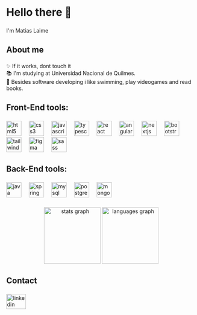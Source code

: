 <h1 align="left">Hello there 👋</h1>

###

<p align="left">I'm Matias Laime</p>

###

<h2 align="left">About me</h2>

###

<p align="left">✨ If it works, dont touch it<br>📚 I'm studying at Universidad Nacional de Quilmes. <br>🎲 Besides software developing i like swimming, play videogames and read books.</p>

###

<h2 align="left">Front-End tools:</h2>

###

<div align="left">
  <img src="https://cdn.jsdelivr.net/gh/devicons/devicon/icons/html5/html5-original.svg" alt="html5 logo" style="height:40px; width:auto;" />
  <img style="width:12px;" />
  <img src="https://cdn.jsdelivr.net/gh/devicons/devicon/icons/css3/css3-original.svg" alt="css3 logo" style="height:40px; width:auto;" />
  <img style="width:12px;" />
  <img src="https://cdn.jsdelivr.net/gh/devicons/devicon/icons/javascript/javascript-original.svg" alt="javascript logo" style="height:40px; width:auto;" />
  <img style="width:12px;" />
  <img src="https://cdn.jsdelivr.net/gh/devicons/devicon/icons/typescript/typescript-original.svg" alt="typescript logo" style="height:40px; width:auto;" />
  <img style="width:12px;" />
  <img src="https://cdn.jsdelivr.net/gh/devicons/devicon/icons/react/react-original.svg" alt="react logo" style="height:40px; width:auto;" />
  <img style="width:12px;" />
  <img src="https://cdn.jsdelivr.net/gh/devicons/devicon/icons/angularjs/angularjs-original.svg" alt="angularjs logo" style="height:40px; width:auto;" />
  <img style="width:12px;" />
  <img src="https://cdn.jsdelivr.net/gh/devicons/devicon/icons/nextjs/nextjs-original.svg" alt="nextjs logo" style="height:40px; width:auto;" />
  <img style="width:12px;" />
  <img src="https://cdn.jsdelivr.net/gh/devicons/devicon/icons/bootstrap/bootstrap-original.svg" alt="bootstrap logo" style="height:40px; width:auto;" />
  <img style="width:12px;" />
  <img src="https://cdn.jsdelivr.net/gh/devicons/devicon/icons/tailwindcss/tailwindcss-original-wordmark.svg" alt="tailwindcss logo" style="height:40px; width:auto;" />
  <img style="width:12px;" />
  <img src="https://cdn.jsdelivr.net/gh/devicons/devicon/icons/figma/figma-original.svg" alt="figma logo" style="height:40px; width:auto;" />
  <img style="width:12px;" />
  <img src="https://cdn.jsdelivr.net/gh/devicons/devicon/icons/sass/sass-original.svg" alt="sass logo" style="height:40px; width:auto;" />
</div>

###

<h2 align="left">Back-End tools:</h2>

###

<div align="left">
  <img src="https://cdn.jsdelivr.net/gh/devicons/devicon/icons/java/java-original.svg" alt="java logo" style="height:40px; width:auto;" />
  <img style="width:12px;" />
  <img src="https://cdn.jsdelivr.net/gh/devicons/devicon/icons/spring/spring-original.svg" alt="spring logo" style="height:40px; width:auto;" />
  <img style="width:12px;" />
  <img src="https://cdn.jsdelivr.net/gh/devicons/devicon/icons/mysql/mysql-original.svg" alt="mysql logo" style="height:40px; width:auto;" />
  <img style="width:12px;" />
  <img src="https://cdn.jsdelivr.net/gh/devicons/devicon/icons/postgresql/postgresql-original.svg" alt="postgresql logo" style="height:40px; width:auto;" />
  <img style="width:12px;" />
  <img src="https://cdn.jsdelivr.net/gh/devicons/devicon/icons/mongodb/mongodb-original.svg" alt="mongodb logo" style="height:40px; width:auto;" />
</div>

###

<div align="center">
  <img src="https://github-readme-stats.vercel.app/api?username=matulai&hide_title=false&hide_rank=false&show_icons=true&include_all_commits=true&count_private=true&disable_animations=false&theme=dracula&locale=en&hide_border=false&order=1" height="150" alt="stats graph"  />
  <img src="https://github-readme-stats.vercel.app/api/top-langs?username=matulai&locale=en&hide_title=false&layout=compact&card_width=320&langs_count=5&theme=onedark&hide_border=false&order=2" height="150" alt="languages graph"  />
</div>

###

<h2 align="left">Contact</h2>

###

<div align="left">
  <a href="https://www.linkedin.com/in/matias-laime-b9b334195/" target="_blank">
    <img src="https://raw.githubusercontent.com/maurodesouza/profile-readme-generator/master/src/assets/icons/social/linkedin/default.svg" width="52" height="40" alt="linkedin logo"  />
  </a>
</div>

###
